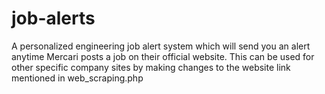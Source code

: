 # job-alerts
A personalized engineering job alert system which will send you an alert anytime Mercari posts a job on their official website.
This can be used for other specific company sites by making changes to the website link mentioned in web_scraping.php
